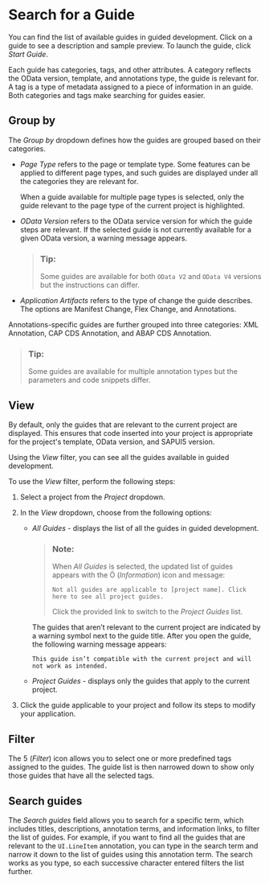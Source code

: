 <!-- loioa50bc4a67c9e4caebfff4e1ad158796c -->

<link rel="stylesheet" type="text/css" href="../css/sap-icons.css"/>

# Search for a Guide

You can find the list of available guides in guided development. Click on a guide to see a description and sample preview. To launch the guide, click *Start Guide*.

Each guide has categories, tags, and other attributes. A category reflects the OData version, template, and annotations type, the guide is relevant for. A tag is a type of metadata assigned to a piece of information in an guide. Both categories and tags make searching for guides easier.



<a name="loioa50bc4a67c9e4caebfff4e1ad158796c__section_hdm_wzp_jpb"/>

## Group by

The *Group by* dropdown defines how the guides are grouped based on their categories.

-   *Page Type* refers to the page or template type. Some features can be applied to different page types, and such guides are displayed under all the categories they are relevant for.

    When a guide available for multiple page types is selected, only the guide relevant to the page type of the current project is highlighted.

-   *OData Version* refers to the OData service version for which the guide steps are relevant. If the selected guide is not currently available for a given OData version, a warning message appears.

    > ### Tip:  
    > Some guides are available for both `OData V2` and `OData V4` versions but the instructions can differ.

-   *Application Artifacts* refers to the type of change the guide describes. The options are Manifest Change, Flex Change, and Annotations.

Annotations-specific guides are further grouped into three categories: XML Annotation, CAP CDS Annotation, and ABAP CDS Annotation.

> ### Tip:  
> Some guides are available for multiple annotation types but the parameters and code snippets differ.



<a name="loioa50bc4a67c9e4caebfff4e1ad158796c__section_o4h_yzp_jpb"/>

## View

By default, only the guides that are relevant to the current project are displayed. This ensures that code inserted into your project is appropriate for the project's template, OData version, and SAPUI5 version.

Using the *View* filter, you can see all the guides available in guided development.

To use the *View* filter, perform the following steps:

1.  Select a project from the *Project* dropdown.
2.  In the *View* dropdown, choose from the following options:
    -   *All Guides* - displays the list of all the guides in guided development.

        > ### Note:  
        > When *All Guides* is selected, the updated list of guides appears with the <span class="SAP-icons-V5"></span> \(*Information*\) icon and message:
        > 
        > `Not all guides are applicable to [project name]. Click here to see all project guides.`
        > 
        > Click the provided link to switch to the *Project Guides* list.

        The guides that aren’t relevant to the current project are indicated by a warning symbol next to the guide title. After you open the guide, the following warning message appears:

        `This guide isn’t compatible with the current project and will not work as intended.`

    -   *Project Guides* - displays only the guides that apply to the current project.

3.  Click the guide applicable to your project and follow its steps to modify your application.



<a name="loioa50bc4a67c9e4caebfff4e1ad158796c__section_anm_b1q_jpb"/>

## Filter

The <span class="SAP-icons-V5"></span> \(*Filter*\) icon allows you to select one or more predefined tags assigned to the guides. The guide list is then narrowed down to show only those guides that have all the selected tags.



<a name="loioa50bc4a67c9e4caebfff4e1ad158796c__section_qp1_c1q_jpb"/>

## Search guides

The *Search guides* field allows you to search for a specific term, which includes titles, descriptions, annotation terms, and information links, to filter the list of guides. For example, if you want to find all the guides that are relevant to the `UI.LineItem` annotation, you can type in the search term and narrow it down to the list of guides using this annotation term. The search works as you type, so each successive character entered filters the list further.

